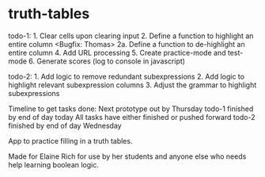 truth-tables
============

todo-1:
      1. Clear cells upon clearing input <Thomas> <Finished>
      2. Define a function to highlight an entire column <Tyler> <Bugfix: Thomas> <Finished>
        2a. Define a function to de-highlight an entire column <Thomas> <Finished>
      4. Add URL processing <Thomas> <Finished>
      5. Create practice-mode and test-mode <Thomas> <Finished>
      6. Generate scores (log to console in javascript) <Thomas> <Finished>

todo-2:
    1. Add logic to remove redundant subexpressions <Thomas> <Finished>
    2. Add logic to highlight relevant subexpression columns <Thomas>
    3. Adjust the grammar to highlight subexpressions <Untaken>

Timeline to get tasks done:
    Next prototype out by Thursday
    todo-1 finished by end of day today
        All tasks have either finished or pushed forward
    todo-2 finished by end of day Wednesday


App to practice filling in a truth tables.

Made for Elaine Rich for use by her students and anyone else who needs help learning boolean logic.
